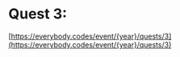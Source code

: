 # Quest 3: 

[https://everybody.codes/event/{year}/quests/3](https://everybody.codes/event/{year}/quests/3)

